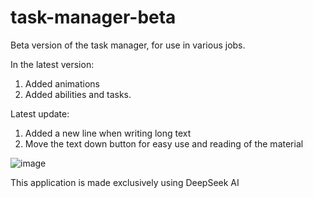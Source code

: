 # task-manager-beta
Beta version of the task manager, for use in various jobs.

In the latest version:
1. Added animations
2. Added abilities and tasks.

Latest update:
1. Added a new line when writing long text
2. Move the text down button for easy use and reading of the material

![image](https://github.com/user-attachments/assets/cdfa24f4-1799-4f01-97d0-097843521f17)

This application is made exclusively using DeepSeek AI
